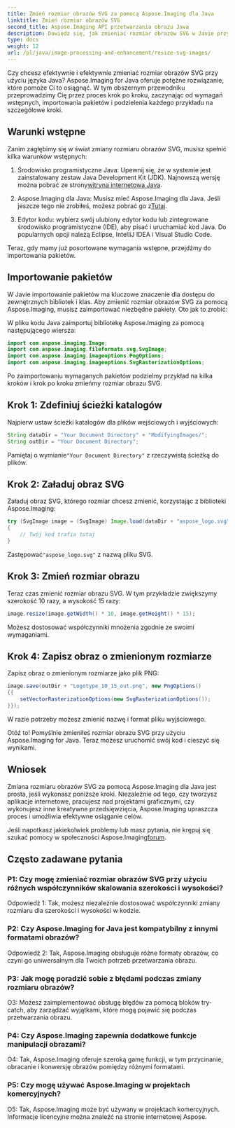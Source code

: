 ```yaml
---
title: Zmień rozmiar obrazów SVG za pomocą Aspose.Imaging dla Java
linktitle: Zmień rozmiar obrazów SVG
second_title: Aspose.Imaging API przetwarzania obrazu Java
description: Dowiedz się, jak zmieniać rozmiar obrazów SVG w Javie przy użyciu Aspose.Imaging for Java. Przewodnik krok po kroku dotyczący wydajnego przetwarzania obrazu.
type: docs
weight: 12
url: /pl/java/image-processing-and-enhancement/resize-svg-images/
---
```

Czy chcesz efektywnie i efektywnie zmieniać rozmiar obrazów SVG przy użyciu języka Java? Aspose.Imaging for Java oferuje potężne rozwiązanie, które pomoże Ci to osiągnąć. W tym obszernym przewodniku przeprowadzimy Cię przez proces krok po kroku, zaczynając od wymagań wstępnych, importowania pakietów i podzielenia każdego przykładu na szczegółowe kroki.

## Warunki wstępne

Zanim zagłębimy się w świat zmiany rozmiaru obrazów SVG, musisz spełnić kilka warunków wstępnych:

1.  Środowisko programistyczne Java: Upewnij się, że w systemie jest zainstalowany zestaw Java Development Kit (JDK). Najnowszą wersję można pobrać ze strony[witryna internetowa Java](https://www.oracle.com/java/technologies/javase-downloads).

2. Aspose.Imaging dla Java: Musisz mieć Aspose.Imaging dla Java. Jeśli jeszcze tego nie zrobiłeś, możesz pobrać go z[Tutaj](https://releases.aspose.com/imaging/java/).

3. Edytor kodu: wybierz swój ulubiony edytor kodu lub zintegrowane środowisko programistyczne (IDE), aby pisać i uruchamiać kod Java. Do popularnych opcji należą Eclipse, IntelliJ IDEA i Visual Studio Code.

Teraz, gdy mamy już posortowane wymagania wstępne, przejdźmy do importowania pakietów.

## Importowanie pakietów

W Javie importowanie pakietów ma kluczowe znaczenie dla dostępu do zewnętrznych bibliotek i klas. Aby zmienić rozmiar obrazów SVG za pomocą Aspose.Imaging, musisz zaimportować niezbędne pakiety. Oto jak to zrobić:

W pliku kodu Java zaimportuj bibliotekę Aspose.Imaging za pomocą następującego wiersza:

```java
import com.aspose.imaging.Image;
import com.aspose.imaging.fileformats.svg.SvgImage;
import com.aspose.imaging.imageoptions.PngOptions;
import com.aspose.imaging.imageoptions.SvgRasterizationOptions;
```

Po zaimportowaniu wymaganych pakietów podzielmy przykład na kilka kroków i krok po kroku zmieńmy rozmiar obrazu SVG.


## Krok 1: Zdefiniuj ścieżki katalogów

Najpierw ustaw ścieżki katalogów dla plików wejściowych i wyjściowych:

```java
String dataDir = "Your Document Directory" + "ModifyingImages/";
String outDir = "Your Document Directory";
```

 Pamiętaj o wymianie`"Your Document Directory"` z rzeczywistą ścieżką do plików.

## Krok 2: Załaduj obraz SVG

Załaduj obraz SVG, którego rozmiar chcesz zmienić, korzystając z biblioteki Aspose.Imaging:

```java
try (SvgImage image = (SvgImage) Image.load(dataDir + "aspose_logo.svg"))
{
    // Twój kod trafia tutaj
}
```

 Zastępować`"aspose_logo.svg"` z nazwą pliku SVG.

## Krok 3: Zmień rozmiar obrazu

Teraz czas zmienić rozmiar obrazu SVG. W tym przykładzie zwiększymy szerokość 10 razy, a wysokość 15 razy:

```java
image.resize(image.getWidth() * 10, image.getHeight() * 15);
```

Możesz dostosować współczynniki mnożenia zgodnie ze swoimi wymaganiami.

## Krok 4: Zapisz obraz o zmienionym rozmiarze

Zapisz obraz o zmienionym rozmiarze jako plik PNG:

```java
image.save(outDir + "Logotype_10_15_out.png", new PngOptions()
{{
    setVectorRasterizationOptions(new SvgRasterizationOptions());
}});
```

W razie potrzeby możesz zmienić nazwę i format pliku wyjściowego.

Otóż to! Pomyślnie zmieniłeś rozmiar obrazu SVG przy użyciu Aspose.Imaging for Java. Teraz możesz uruchomić swój kod i cieszyć się wynikami.

## Wniosek

Zmiana rozmiaru obrazów SVG za pomocą Aspose.Imaging dla Java jest prosta, jeśli wykonasz poniższe kroki. Niezależnie od tego, czy tworzysz aplikacje internetowe, pracujesz nad projektami graficznymi, czy wykonujesz inne kreatywne przedsięwzięcia, Aspose.Imaging upraszcza proces i umożliwia efektywne osiąganie celów.

Jeśli napotkasz jakiekolwiek problemy lub masz pytania, nie krępuj się szukać pomocy w społeczności Aspose.Imaging[forum](https://forum.aspose.com/).

## Często zadawane pytania

### P1: Czy mogę zmieniać rozmiar obrazów SVG przy użyciu różnych współczynników skalowania szerokości i wysokości?

Odpowiedź 1: Tak, możesz niezależnie dostosować współczynniki zmiany rozmiaru dla szerokości i wysokości w kodzie.

### P2: Czy Aspose.Imaging for Java jest kompatybilny z innymi formatami obrazów?

Odpowiedź 2: Tak, Aspose.Imaging obsługuje różne formaty obrazów, co czyni go uniwersalnym dla Twoich potrzeb przetwarzania obrazu.

### P3: Jak mogę poradzić sobie z błędami podczas zmiany rozmiaru obrazów?

O3: Możesz zaimplementować obsługę błędów za pomocą bloków try-catch, aby zarządzać wyjątkami, które mogą pojawić się podczas przetwarzania obrazu.

### P4: Czy Aspose.Imaging zapewnia dodatkowe funkcje manipulacji obrazami?

O4: Tak, Aspose.Imaging oferuje szeroką gamę funkcji, w tym przycinanie, obracanie i konwersję obrazów pomiędzy różnymi formatami.

### P5: Czy mogę używać Aspose.Imaging w projektach komercyjnych?

O5: Tak, Aspose.Imaging może być używany w projektach komercyjnych. Informacje licencyjne można znaleźć na stronie internetowej Aspose.